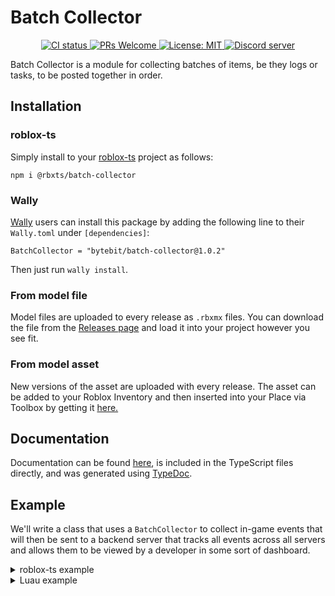 # Batch Collector
<p align="center">
  <a href="https://github.com/Bytebit-Org/roblox-BatchCollector/actions">
      <img src="https://github.com/Bytebit-Org/roblox-BatchCollector/workflows/CI/badge.svg" alt="CI status" />
  </a>
  <a href="http://makeapullrequest.com">
    <img src="https://img.shields.io/badge/PRs-welcome-blue.svg" alt="PRs Welcome" />
  </a>
  <a href="https://opensource.org/licenses/MIT">
    <img src="https://img.shields.io/badge/License-MIT-blue.svg" alt="License: MIT" />
  </a>
  <a href="https://discord.gg/QEz3v8y">
    <img src="https://img.shields.io/badge/discord-join-7289DA.svg?logo=discord&longCache=true&style=flat" alt="Discord server" />
  </a>
</p>

Batch Collector is a module for collecting batches of items, be they logs or tasks, to be posted together in order.

## Installation
### roblox-ts
Simply install to your [roblox-ts](https://roblox-ts.com/) project as follows:
```
npm i @rbxts/batch-collector
```

### Wally
[Wally](https://github.com/UpliftGames/wally/) users can install this package by adding the following line to their `Wally.toml` under `[dependencies]`:
```
BatchCollector = "bytebit/batch-collector@1.0.2"
```

Then just run `wally install`.

### From model file
Model files are uploaded to every release as `.rbxmx` files. You can download the file from the [Releases page](https://github.com/Bytebit-Org/roblox-BatchCollector/releases) and load it into your project however you see fit.

### From model asset
New versions of the asset are uploaded with every release. The asset can be added to your Roblox Inventory and then inserted into your Place via Toolbox by getting it [here.](https://www.roblox.com/library/9165031169/Batch-Collector-Package)

## Documentation
Documentation can be found [here](https://github.com/Bytebit-Org/roblox-BatchCollector/tree/master/docs), is included in the TypeScript files directly, and was generated using [TypeDoc](https://typedoc.org/).

## Example
We'll write a class that uses a `BatchCollector` to collect in-game events that will then be sent to a backend server that tracks all events across all servers and allows them to be viewed by a developer in some sort of dashboard.

<details>
  <summary>roblox-ts example</summary>

  ```ts
  import { BatchCollector, BatchPostRateLimitingConfiguration, IBatchCollector } from "@rbxts/batch-collector";

  type GameEvent = {
    readonly eventTypeName: string
  };

  const batchPostRateLimitingConfiguration: BatchPostRateLimitingConfiguration = {
    maxNumberOfItems: 50; // don't want too many events at once
    maxTimeBetweenPostsInSeconds: 30; // don't want too much of a time discrepancy
    minTimeBetweenPostsInSeconds: 10; // want to make sure we don't send too many and hit the HttpService limits
  };

  export class GameEventsPoster {
    private readonly batchCollector: IBatchCollector<GameEvent>;

    public constructor() {
      this.batchCollector = BatchCollector.create(
        (gameEventsBatch) => this.postGameEvents(gameEventsBatch),
        batchPostRateLimitingConfiguration,
      );
    }

    public logGameEvent(gameEvent: GameEvent) {
      this.batchCollector.pushItem(gameEvent);
    }

    private postGameEvents(gameEvents: ReadonlyArray<GameEvent>) {
      // logic to post game events to backend server using HttpService
    }
  }
  ```
</details>

<details>
  <summary>Luau example</summary>

  ```lua
  local BatchCollector = require(path.to.modules["batch-collector"]).BatchCollector

  local batchPostRateLimitingConfiguration = {
    maxNumberOfItems = 50, -- don't want too many events at once
    maxTimeBetweenPostsInSeconds = 30, -- don't want too much of a time discrepancy
    minTimeBetweenPostsInSeconds = 10 -- want to make sure we don't send too many and hit the HttpService limits
  }

  local GameEventsPoster = {}
  GameEventsPoster.__index = GameEventsPoster

  function new()
    local self = {}
    setmetatable(self, GameEventsPoster)

    self.batchCollector = BatchCollector.create(
      function (gameEventsBatch)
        _postGameEvents(self, gameEventsBatch)
      end,
      batchPostRateLimitingConfiguration
    )

    return self
  end

  function GameEventsPoster:logGameEvent(gameEvent)
    self.batchCollector(pushItem(gameEvent))
  end

  function _postGameEvents(self, gameEventsBatch)
    -- logic to post game events to backend server using HttpService
  end

  return {
    new = new
  }
  ```
</details>
